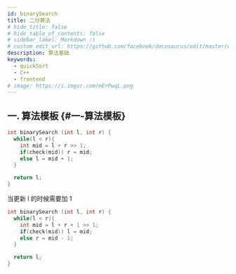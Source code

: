 ```yaml
---
id: binarySearch
title: 二分算法
# hide_title: false
# hide_table_of_contents: false
# sidebar_label: Markdown :)
# custom_edit_url: https://github.com/facebook/docusaurus/edit/master/docs/api-doc-markdown.md
description: 算法基础
keywords:
  - quickSort
  - C++
  - frontend
# image: https://i.imgur.com/mErPwqL.png
---
```


## 一. 算法模板 {#一-算法模板}

```cpp
int binarySearch (int l, int r) {
  while(l < r){
    int mid = l + r >> 1;
    if(check(mid)) r = mid;
    else l = mid + 1;
  }

  return l;
}
```

当更新 l 的时候需要加 1

```cpp
int binarySearch (int l, int r) {
  while(l < r){
    int mid = l + r + 1 >> 1;
    if(check(mid)) l = mid;
    else r = mid - 1;
  }

  return l;
}
```

